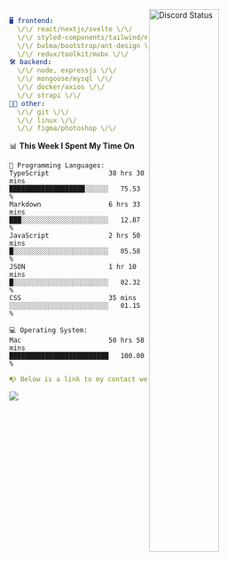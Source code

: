 
<a href="https://discord.com/users/279302975371870218" target="_blank">
    <img width="50%" align="right" alt="Discord Status" src="https://lanyard.cnrad.dev/api/279302975371870218?bg=161B22&borderRadius=5px%205px%200%200&hideTimestamp=true&idleMessage=Just%20chillin%27%20at%20the%20moment&animated=true">
</a>

```yaml
🖥️ frontend: 
  \/\/ react/nextjs/svelte \/\/
  \/\/ styled-components/tailwind/mui/
  \/\/ bulma/bootstrap/ant-design \/\/
  \/\/ redux/toolkit/mobx \/\/
🛠 backend: 
  \/\/ node, expressjs \/\/
  \/\/ mongoose/mysql \/\/
  \/\/ docker/axios \/\/
  \/\/ strapi \/\/
👨‍💻 other: 
  \/\/ git \/\/ 
  \/\/ linux \/\/
  \/\/ figma/photoshop \/\/
```
<!--START_SECTION:waka-->
📊 **This Week I Spent My Time On** 

```text
💬 Programming Languages: 
TypeScript               38 hrs 30 mins      ███████████████████░░░░░░   75.53 % 
Markdown                 6 hrs 33 mins       ███░░░░░░░░░░░░░░░░░░░░░░   12.87 % 
JavaScript               2 hrs 50 mins       █░░░░░░░░░░░░░░░░░░░░░░░░   05.58 % 
JSON                     1 hr 10 mins        █░░░░░░░░░░░░░░░░░░░░░░░░   02.32 % 
CSS                      35 mins             ░░░░░░░░░░░░░░░░░░░░░░░░░   01.15 % 

💻 Operating System: 
Mac                      50 hrs 58 mins      █████████████████████████   100.00 % 
```


<!--END_SECTION:waka-->
```yaml
📭 Below is a link to my contact website 
```
<a href="https://mxns.xyz" target="_black"> <img src="https://img.shields.io/badge/website-161B22?style=for-the-badge&logo=About.me&logoColor=white"></img> <a/>
